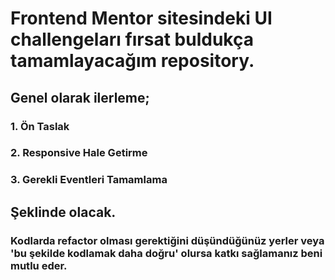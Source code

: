 # Frontend Mentor sitesindeki UI challengeları fırsat buldukça tamamlayacağım repository. 
## Genel olarak ilerleme; 
### 1. Ön Taslak
### 2. Responsive Hale Getirme 
### 3. Gerekli Eventleri Tamamlama
## Şeklinde olacak.

### Kodlarda refactor olması gerektiğini düşündüğünüz yerler veya 'bu şekilde kodlamak daha doğru' olursa katkı sağlamanız beni mutlu eder.
